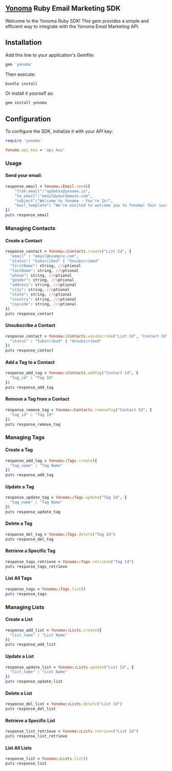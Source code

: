 ## [Yonoma](https://yonoma.io/) Ruby Email Marketing SDK

Welcome to the Yonoma Ruby SDK! This gem provides a simple and efficient way to integrate with the Yonoma Email Marketing API.

## Installation

Add this line to your application's Gemfile:

```ruby
gem 'yonoma'
```

Then execute:

```sh
bundle install
```

Or install it yourself as:

```sh
gem install yonoma
```

## Configuration

To configure the SDK, initialize it with your API key:

```ruby
require 'yonoma'

Yonoma.api_key = 'api_key'
```

### Usage
#### Send your email:
```ruby
response_email = Yonoma::Email.send({
    "from_email":"updates@yonoma.io",
    "to_email":"email@yourdomain.com",
    "subject":"Welcome to Yonoma - You're In!",
    "mail_template": "We're excited to welcome you to Yonoma! Your successful signup marks the beginning of what we hope will be an exceptional journey."
})
puts response_email
```
### Managing Contacts

#### Create a Contact
```ruby
response_contact = Yonoma::Contacts.create("List Id", {
  "email" : "email@example.com",
  "status": "Subscribed" | "Unsubscribed"
  "firstName": string, //optional
  "lastName": string, //optional
  "phone": string, //optional
  "gender": string, //optional
  "address": string, //optional
  "city": string, //optional
  "state": string, //optional
  "country": string, //optional
  "zipcode": string, //optional
})
puts response_contact
```

#### Unsubscribe a Contact
```ruby
response_contact = Yonoma::Contacts.unsubscribe("List Id", "Contact Id", {
  "status" : "Subscribed" | "Unsubscribed"
})
puts response_contact
```

#### Add a Tag to a Contact
```ruby
response_add_tag = Yonoma::Contacts.addTag("Contact Id", {
  "tag_id" : "Tag Id"
})
puts response_add_tag
```

#### Remove a Tag from a Contact
```ruby
response_remove_tag = Yonoma::Contacts.removeTag("Contact Id", {
  "tag_id" : "Tag Id"
})
puts response_remove_tag
```

### Managing Tags

#### Create a Tag
```ruby
response_add_tag = Yonoma::Tags.create({
  "tag_name" : "Tag Name"
})
puts response_add_tag
```

#### Update a Tag
```ruby
response_update_tag = Yonoma::Tags.update("Tag Id", {
  "tag_name" : "Tag Name"
})
puts response_update_tag
```

#### Delete a Tag
```ruby
response_del_tag = Yonoma::Tags.delete("Tag Id")
puts response_del_tag
```

#### Retrieve a Specific Tag
```ruby
response_tags_retrieve = Yonoma::Tags.retrieve("Tag Id")
puts response_tags_retrieve
```

#### List All Tags
```ruby
response_tags = Yonoma::Tags.list()
puts response_tags
```

### Managing Lists

#### Create a List
```ruby
response_add_list = Yonoma::Lists.create({
  "list_name" : "List Name"
})
puts response_add_list
```

#### Update a List
```ruby
response_update_list = Yonoma::Lists.update("List Id", {
  "list_name" : "List Name"
})
puts response_update_list
```

#### Delete a List
```ruby
response_del_list = Yonoma::Lists.delete("List Id")
puts response_del_list
```

#### Retrieve a Specific List
```ruby
response_list_retrieve = Yonoma::Lists.retrieve("List Id")
puts response_list_retrieve
```

#### List All Lists
```ruby
response_list = Yonoma::Lists.list()
puts response_list
```
